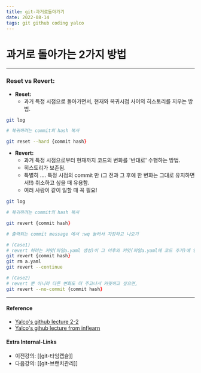 ```yaml
---
title: git-과거로돌아가기
date: 2022-08-14
tags: git github coding yalco
---
```


# 과거로 돌아가는 2가지 방법

---

### Reset vs Revert:
- **Reset:**
	- 과거 특정 시점으로 돌아가면서, 현재와 복귀시점 사이의 히스토리를 지우는 방법.

```zsh
git log

# 복귀하려는 commit의 hash 복사

git reset --hard {commit hash}

```

- **Revert:**
	- 과거 특정 시점으로부터 현재까지 코드의 변화를 '반대로' 수행하는 방법. 
	- 히스토리가 보존됨.
	- 특별히 .... 특정 시점의 commit 만 (그 전과 그 후에 한 변화는 그대로 유지하면서!!) 취소하고 싶을 때 유용함.
	- 여러 사람이 같이 일할 때 꼭 필요!

```zsh
git log

# 복귀하려는 commit의 hash 복사

git revert {commit hash}

# 출력되는 commit message 에서 :wq 눌러서 자장하고 나오기

# (Case1)
# revert 하려는 커밋(파일a.yaml 생성)이 그 이후의 커밋(파일a.yaml에 코드 추가)에 영향을 줄 경우
git revert {commit hash}
git rm a.yaml
git revert --continue

# (Case2)
# revert 뿐 아니라 다른 변화도 더 주고나서 커밋하고 싶으면,
git revert --no-commit {commit hash}


```


---
#### Reference
- [Yalco's github lecture 2-2](https://www.yalco.kr/@git-github/2-2/)
- [Yalco's gihub lecture from inflearn](https://www.inflearn.com/course/%EC%A0%9C%EB%8C%80%EB%A1%9C-%ED%8C%8C%EB%8A%94-%EA%B9%83/dashboard)

#### Extra Internal-Links
- 이전강의: [[git-타임캡슐]]
- 다음강의: [[git-브랜치관리]]
